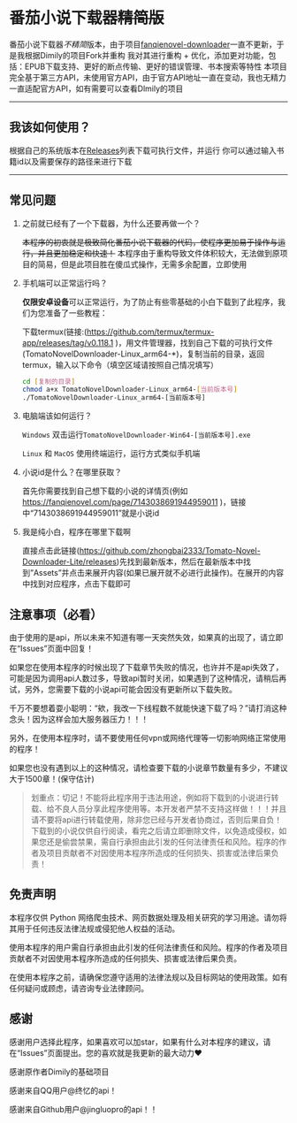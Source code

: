 # 番茄小说下载器~~精简版~~

番茄小说下载器*不精简*版本，由于项目[fanqienovel-downloader](https://github.com/ying-ck/fanqienovel-downloader)一直不更新，于是我根据Dimily的项目Fork并重构
我对其进行重构 + 优化，添加更对功能，包括：EPUB下载支持、更好的断点传输、更好的错误管理、书本搜索等特性
本项目完全基于第三方API，未使用官方API，由于官方API地址一直在变动，我也无精力一直适配官方API，如有需要可以查看Dlmily的项目

---

## 我该如何使用？

根据自己的系统版本在[Releases](https://github.com/zhongbai2333/Tomato-Novel-Downloader-Lite/releases)列表下载可执行文件，并运行
你可以通过输入书籍id以及需要保存的路径来进行下载

---

## 常见问题

1. 之前就已经有了一个下载器，为什么还要再做一个？

    ~~本程序的初衷就是极致简化番茄小说下载器的代码，使程序更加易于操作与运行，并且更加稳定和快速！~~
    本程序由于重构导致文件体积较大，无法做到原项目的简易，但是此项目胜在傻瓜式操作，无需多余配置，立即使用

2. 手机端可以正常运行吗？

    **仅限安卓设备**可以正常运行，为了防止有些零基础的小白下载到了此程序，我们为您准备了一些教程：

    下载termux(链接:(<https://github.com/termux/termux-app/releases/tag/v0.118.1> )，用文件管理器，找到自己下载的可执行文件(TomatoNovelDownloader-Linux_arm64-*)，复制当前的目录，返回termux，输入以下命令（填空区域请按照自己情况填写）

    ```sh
    cd [复制的目录]
    chmod a+x TomatoNovelDownloader-Linux_arm64-[当前版本号]
    ./TomatoNovelDownloader-Linux_arm64-[当前版本号]
    ```

3. 电脑端该如何运行？

    `Windows` 双击运行`TomatoNovelDownloader-Win64-[当前版本号].exe`

    `Linux` 和 `MacOS` 使用终端运行，运行方式类似手机端

4. 小说id是什么？在哪里获取？

    首先你需要找到自己想下载的小说的详情页(例如<https://fanqienovel.com/page/7143038691944959011> )，链接中“7143038691944959011”就是小说id

5. 我是纯小白，程序在哪里下载啊

    直接点击此链接(<https://github.com/zhongbai2333/Tomato-Novel-Downloader-Lite/releases>)先找到最新版本，然后在最新版本中找到”Assets”并点击来展开内容(如果已展开就不必进行此操作)。在展开的内容中找到对应程序，点击下载即可

## 注意事项（必看）

由于使用的是api，所以未来不知道有哪一天突然失效，如果真的出现了，请立即在“Issues”页面中回复！

如果您在使用本程序的时候出现了下载章节失败的情况，也许并不是api失效了，可能是因为调用api人数过多，导致api暂时关闭，如果遇到了这种情况，请稍后再试，另外，您需要下载的小说api可能会因没有更新所以下载失败。

千万不要想着耍小聪明：“欸，我改一下线程数不就能快速下载了吗？”请打消这种念头！因为这样会加大服务器压力！！！

另外，在使用本程序时，请不要使用任何vpn或网络代理等一切影响网络正常使用的程序！

如果您也没有遇到以上的这种情况，请检查要下载的小说章节数量有多少，不建议大于1500章！(保守估计)

>划重点：切记！不能将此程序用于违法用途，例如将下载到的小说进行转载、给不良人员分享此程序使用等。本开发者严禁不支持这样做！！！并且请不要将api进行转载使用，除非您已经与开发者协商过，否则后果自负！下载到的小说仅供自行阅读，看完之后请立即删除文件，以免造成侵权，如果您还是偷尝禁果，需自行承担由此引发的任何法律责任和风险。程序的作者及项目贡献者不对因使用本程序所造成的任何损失、损害或法律后果负责！

## 免责声明

  本程序仅供 Python 网络爬虫技术、网页数据处理及相关研究的学习用途。请勿将其用于任何违反法律法规或侵犯他人权益的活动。
  
  使用本程序的用户需自行承担由此引发的任何法律责任和风险。程序的作者及项目贡献者不对因使用本程序所造成的任何损失、损害或法律后果负责。
  
  在使用本程序之前，请确保您遵守适用的法律法规以及目标网站的使用政策。如有任何疑问或顾虑，请咨询专业法律顾问。

## 感谢

感谢用户选择此程序，如果喜欢可以加star，如果有什么对本程序的建议，请在“Issues”页面提出。您的喜欢就是我更新的最大动力❤️

感谢原作者Dimily的基础项目

感谢来自QQ用户@终忆的api！

感谢来自Github用户@jingluopro的api！！
